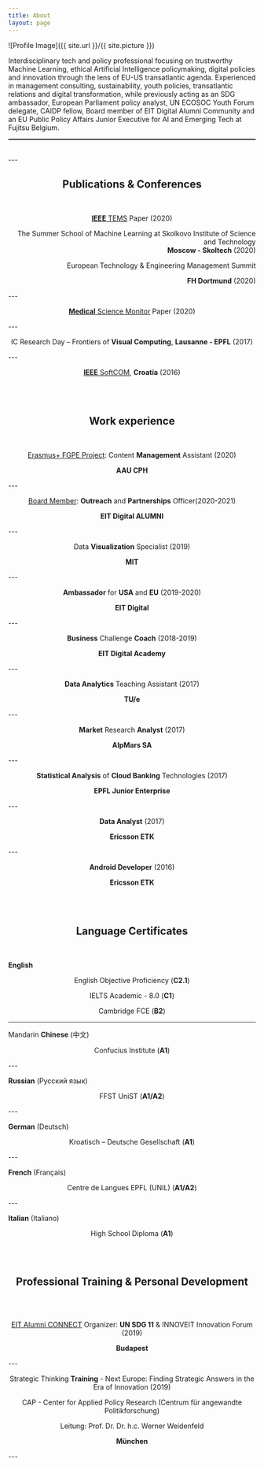 ```yaml
---
title: About
layout: page
---
```

 
![Profile Image]({{ site.url }}/{{ site.picture }})	

<p>Interdisciplinary tech and policy professional focusing on trustworthy Machine Learning, ethical Artificial Intelligence policymaking, digital policies and innovation through the lens of EU-US transatlantic agenda. Experienced in management consulting, sustainability, youth policies, transatlantic relations and digital transformation, while previously acting as an SDG ambassador, European Parliament policy analyst, UN ECOSOC Youth Forum delegate, CAIDP fellow, Board member of EIT Digital Alumni Community and an EU Public Policy Affairs Junior Executive for AI and Emerging Tech at Fujitsu Belgium.</p>
<hr style="border:1px solid gray">
<br>
---
<h2 align="center">Publications & Conferences</h2>
<br> 
<p align="center"><a href="https://ieeexplore.ieee.org/abstract/document/9111707"><strong>IEEE</strong> TEMS</a> Paper (2020)</p>
<p align="right">The Summer School of Machine Learning at Skolkovo Institute of Science and Technology <br /> <strong>Moscow - Skoltech</strong> (2020)</p>
<p align="right">European Technology & Engineering Management Summit</p>
<p align="right"> <strong>FH Dortmund</strong> (2020)</p>
---
<p align="center"><a href="https://www.medscimonit.com/abstract/index/idArt/923166"><strong>Medical</strong> Science Monitor</a> Paper (2020)</p>
---
<p align="center">IC Research Day – Frontiers of <strong>Visual Computing</strong>, <strong>Lausanne - EPFL</strong> (2017)</p>
---
<p align="center"><a href="http://marjan.fesb.hr/SoftCOM/2016/files/apk/final_program_2016.pdf"><strong>IEEE</strong> SoftCOM</a>, <strong>Croatia</strong> (2016)</p>

<br> 
<br> 

<h2 align="center">Work experience</h2>

<br> 

<p align="center"><a href="http://fgpe.usz.edu.pl/">Erasmus+ FGPE Project</a>: Content <strong>Management</strong> Assistant (2020)</p>
<p align="center"><strong>AAU CPH</strong> </p>
---
<p align="center"><a href="http://dljubenk.github.io/assets/EIT Digital Alumni Board - Outreach and Partnerships Officer.pdf">Board Member</a>: <strong>Outreach</strong> and <strong>Partnerships</strong> Officer(2020-2021)</p>
<p align="center"><strong>EIT Digital ALUMNI</strong> </p>
---
<p align="center">Data <strong>Visualization</strong> Specialist (2019)</p>
<p align="center"><strong>MIT</strong> </p>
---
<p align="center"><strong>Ambassador</strong> for <strong>USA</strong> and <strong>EU</strong> (2019-2020)</p>
<p align="center"><strong>EIT Digital</strong></p>
---
<p align="center"><strong>Business</strong> Challenge <strong>Coach</strong> (2018-2019)</p>
<p align="center"><strong>EIT Digital Academy</strong></p>
---
<p align="center"><strong>Data Analytics</strong> Teaching Assistant (2017)</p>
<p align="center"><strong>TU/e</strong></p>
---
<p align="center"><strong>Market</strong> Research <strong>Analyst</strong> (2017)</p>
<p align="center"><strong>AlpMars SA</strong></p>
---
<p align="center"><strong>Statistical Analysis</strong> of <strong>Cloud Banking</strong> Technologies (2017)</p>
<p align="center"><strong>EPFL Junior Enterprise</strong></p>
---
<p align="center"><strong>Data Analyst</strong> (2017)</p>
<p align="center"><strong>Ericsson ETK</strong></p>
---
<p align="center"><strong>Android Developer</strong> (2016)</p>
<p align="center"><strong>Ericsson ETK</strong></p>

<br> 
<br> 

<h2 align="center">Language Certificates</h2>

<br>

<p align="left"> <strong>English</strong></p>
<p align="center">English Objective Proficiency (<strong>C2.1</strong>)</p>
<p align="center">IELTS Academic - 8.0 (<strong>C1</strong>)</p>
<p align="center">Cambridge FCE (<strong>B2</strong>)</p>

---
<p align="left"> Mandarin <strong>Chinese</strong> (中文)</p>
<p align="center">Confucius Institute (<strong>A1</strong>)</p>
---
<p align="left"> <strong>Russian</strong> (Русский язык)</p>
<p align="center">FFST UniST (<strong>A1/A2</strong>)</p>
---
<p align="left"> <strong>German</strong> (Deutsch)</p>
<p align="center">Kroatisch – Deutsche Gesellschaft (<strong>A1</strong>)</p>
---
<p align="left"> <strong>French</strong> (Français)</p>
<p align="center">Centre de Langues EPFL (UNIL) (<strong>A1/A2</strong>)</p>
---
<p align="left"> <strong>Italian</strong> (Italiano)</p>
<p align="center">High School Diploma (<strong>A1</strong>)</p>

<br> 

<br> 

<h2 align="center">Professional Training & Personal Development</h2>

<br>

<br> 

<p align="center"><a href="https://eit.europa.eu/our-communities/eit-alumni/eit-alumni-connect-2019">EIT Alumni CONNECT</a> Organizer: <strong>UN SDG 11</strong> & INNOVEIT Innovation Forum (2019)</p>
<p align="center"><strong>Budapest</strong> </p>
---
<p align="center">Strategic Thinking <strong>Training</strong> - Next Europe: Finding Strategic Answers in the Era of Innovation (2019)</p>
<p align="center">CAP - Center for Applied Policy Research (Centrum für angewandte Politikforschung)</p>
<p align="center">Leitung: Prof. Dr. Dr. h.c. Werner Weidenfeld </p>
<p align="center"><strong>München</strong> </p>
---
